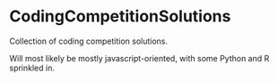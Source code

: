 # CodingCompetitionSolutions

Collection of coding competition solutions.

Will most likely be mostly javascript-oriented, with some Python and R sprinkled in.
